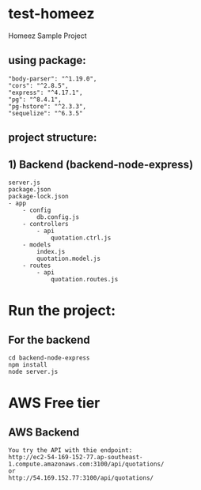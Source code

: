# test-homeez
Homeez Sample Project

## using package:
```
"body-parser": "^1.19.0",
"cors": "^2.8.5",
"express": "^4.17.1",
"pg": "^8.4.1",
"pg-hstore": "^2.3.3",
"sequelize": "^6.3.5"
```

## project structure:
## 1) Backend (backend-node-express)
```
server.js
package.json
package-lock.json
- app
    - config
        db.config.js
    - controllers
        - api
            quotation.ctrl.js
    - models
        index.js
        quotation.model.js
    - routes
        - api
            quotation.routes.js
```

# Run the project:
## For the backend
```
cd backend-node-express
npm install
node server.js
```

# AWS Free tier
## AWS Backend
```
You try the API with thie endpoint:
http://ec2-54-169-152-77.ap-southeast-1.compute.amazonaws.com:3100/api/quotations/
or
http://54.169.152.77:3100/api/quotations/
```